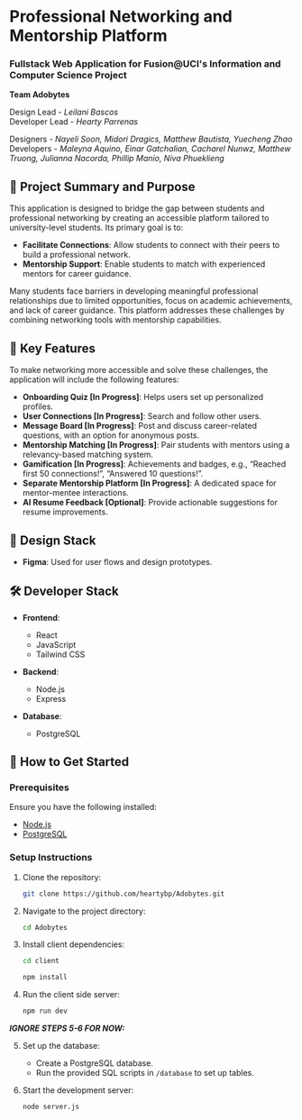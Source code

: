 
# Professional Networking and Mentorship Platform
### Fullstack Web Application for Fusion@UCI's Information and Computer Science Project

**Team Adobytes**

Design Lead - *Leilani Bascos*  
Developer Lead - *Hearty Parrenas* 

Designers - *Nayeli Soon, Midori Dragics, Matthew Bautista, Yuecheng Zhao*  
Developers - *Maleyna Aquino, Einar Gatchalian, Cacharel Nunwz, Matthew Truong, Julianna Nacorda, Phillip Manio, Niva Phueklieng*  

## 🌟 Project Summary and Purpose

This application is designed to bridge the gap between students and professional networking by creating an accessible platform tailored to university-level students. Its primary goal is to:

- **Facilitate Connections**: Allow students to connect with their peers to build a professional network.
- **Mentorship Support**: Enable students to match with experienced mentors for career guidance.

Many students face barriers in developing meaningful professional relationships due to limited opportunities, focus on academic achievements, and lack of career guidance. This platform addresses these challenges by combining networking tools with mentorship capabilities.

## 🎯 Key Features
To make networking more accessible and solve these challenges, the application will include the following features:
- **Onboarding Quiz [In Progress]**: Helps users set up personalized profiles.
- **User Connections [In Progress]**: Search and follow other users.
- **Message Board [In Progress]**: Post and discuss career-related questions, with an option for anonymous posts.
- **Mentorship Matching [In Progress]**: Pair students with mentors using a relevancy-based matching system.
- **Gamification [In Progress]**: Achievements and badges, e.g., “Reached first 50 connections!”, “Answered 10 questions!”.
- **Separate Mentorship Platform [In Progress]**: A dedicated space for mentor-mentee interactions.
- **AI Resume Feedback [Optional]**: Provide actionable suggestions for resume improvements.

## 🎨 Design Stack

- **Figma**: Used for user flows and design prototypes.

## 🛠️ Developer Stack

- **Frontend**:  
  - React  
  - JavaScript  
  - Tailwind CSS  

- **Backend**:  
  - Node.js  
  - Express  

- **Database**:  
  - PostgreSQL  

## 🚀 How to Get Started

### Prerequisites
Ensure you have the following installed:
- [Node.js](https://nodejs.org/)
- [PostgreSQL](https://www.postgresql.org/)

### Setup Instructions
1. Clone the repository:
   ```bash
   git clone https://github.com/heartybp/Adobytes.git
   ```
2. Navigate to the project directory:
   ```bash
   cd Adobytes
   ```
3. Install client dependencies:
   ```bash
   cd client
   ```
   ```bash
   npm install
   ```
5. Run the client side server:
   ```bash
   npm run dev
   ```

***IGNORE STEPS 5-6 FOR NOW:***    

5. Set up the database:
   - Create a PostgreSQL database.
   - Run the provided SQL scripts in `/database` to set up tables.

6. Start the development server:
   ```bash
   node server.js
   ```
